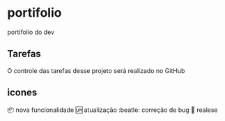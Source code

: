# portifolio

portifolio do dev

## Tarefas

O controle das tarefas desse projeto será realizado no GitHub

## icones

:package: nova funcionalidade
:up: atualização
:beatle: correção de bug
:checkered_flag: realese
